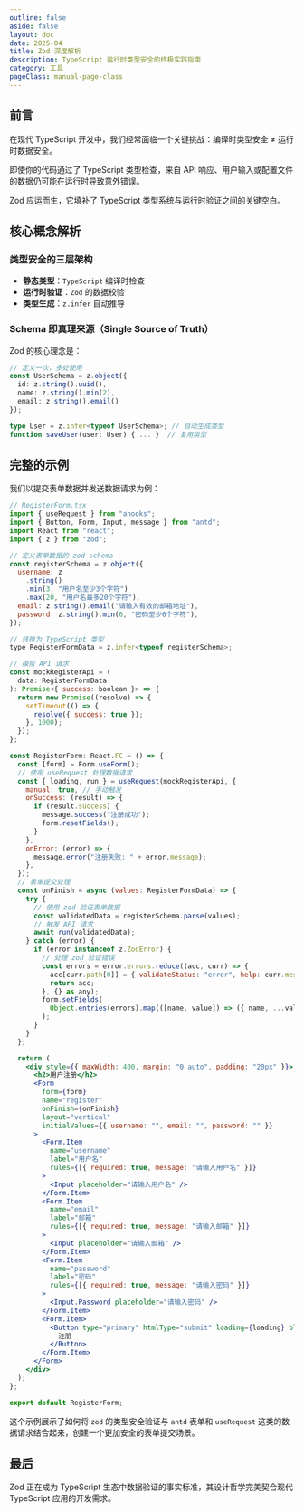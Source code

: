 ```yaml
---
outline: false
aside: false
layout: doc
date: 2025-04
title: Zod 深度解析
description: TypeScript 运行时类型安全的终极实践指南
category: 工具
pageClass: manual-page-class
---
```


## 前言 ##

在现代 TypeScript 开发中，我们经常面临一个关键挑战：编译时类型安全 ≠ 运行时数据安全。

即使你的代码通过了 TypeScript 类型检查，来自 API 响应、用户输入或配置文件的数据仍可能在运行时导致意外错误。

Zod 应运而生，它填补了 TypeScript 类型系统与运行时验证之间的关键空白。

## 核心概念解析 ##

### 类型安全的三层架构 ###

- **静态类型**：`TypeScript` 编译时检查
- **运行时验证**：`Zod` 的数据校验
- **类型生成**：`z.infer` 自动推导

### Schema 即真理来源（Single Source of Truth） ###

Zod 的核心理念是：

```typescript
// 定义一次，多处使用
const UserSchema = z.object({
  id: z.string().uuid(),
  name: z.string().min(2),
  email: z.string().email()
});

type User = z.infer<typeof UserSchema>; // 自动生成类型
function saveUser(user: User) { ... }  // 复用类型
```

## 完整的示例 ##

我们以提交表单数据并发送数据请求为例：

```jsx
// RegisterForm.tsx
import { useRequest } from "ahooks";
import { Button, Form, Input, message } from "antd";
import React from "react";
import { z } from "zod";

// 定义表单数据的 zod schema
const registerSchema = z.object({
  username: z
    .string()
    .min(3, "用户名至少3个字符")
    .max(20, "用户名最多20个字符"),
  email: z.string().email("请输入有效的邮箱地址"),
  password: z.string().min(6, "密码至少6个字符"),
}); 

// 转换为 TypeScript 类型
type RegisterFormData = z.infer<typeof registerSchema>;

// 模拟 API 请求
const mockRegisterApi = (
  data: RegisterFormData
): Promise<{ success: boolean }> => {
  return new Promise((resolve) => {
    setTimeout(() => {
      resolve({ success: true });
    }, 1000);
  });
};

const RegisterForm: React.FC = () => {
  const [form] = Form.useForm();
  // 使用 useRequest 处理数据请求
  const { loading, run } = useRequest(mockRegisterApi, {
    manual: true, // 手动触发
    onSuccess: (result) => {
      if (result.success) {
        message.success("注册成功");
        form.resetFields();
      }
    },
    onError: (error) => {
      message.error("注册失败: " + error.message);
    },
  });
  // 表单提交处理
  const onFinish = async (values: RegisterFormData) => {
    try {
      // 使用 zod 验证表单数据
      const validatedData = registerSchema.parse(values);
      // 触发 API 请求
      await run(validatedData);
    } catch (error) {
      if (error instanceof z.ZodError) {
        // 处理 zod 验证错误
        const errors = error.errors.reduce((acc, curr) => {
          acc[curr.path[0]] = { validateStatus: "error", help: curr.message };
          return acc;
        }, {} as any);
        form.setFields(
          Object.entries(errors).map(([name, value]) => ({ name, ...value }))
        );
      }
    }
  };

  return (
    <div style={{ maxWidth: 400, margin: "0 auto", padding: "20px" }}>
      <h2>用户注册</h2>
      <Form
        form={form}
        name="register"
        onFinish={onFinish}
        layout="vertical"
        initialValues={{ username: "", email: "", password: "" }}
      >
        <Form.Item
          name="username"
          label="用户名"
          rules={[{ required: true, message: "请输入用户名" }]}
        >
          <Input placeholder="请输入用户名" />
        </Form.Item>
        <Form.Item
          name="email"
          label="邮箱"
          rules={[{ required: true, message: "请输入邮箱" }]}
        >
          <Input placeholder="请输入邮箱" />
        </Form.Item>
        <Form.Item
          name="password"
          label="密码"
          rules={[{ required: true, message: "请输入密码" }]}
        >
          <Input.Password placeholder="请输入密码" />
        </Form.Item>
        <Form.Item>
          <Button type="primary" htmlType="submit" loading={loading} block>
            注册
          </Button>
        </Form.Item>
      </Form>
    </div>
  );
};

export default RegisterForm;
```

这个示例展示了如何将 `zod` 的类型安全验证与 `antd` 表单和 `useRequest` 这类的数据请求结合起来，创建一个更加安全的表单提交场景。

## 最后 ##

Zod 正在成为 TypeScript 生态中数据验证的事实标准，其设计哲学完美契合现代 TypeScript 应用的开发需求。
